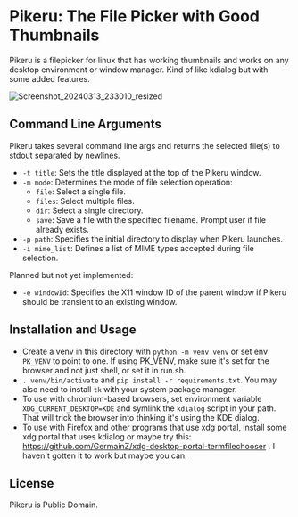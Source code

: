  # Pikeru: The File Picker with Good Thumbnails

Pikeru is a filepicker for linux that has working thumbnails and works on any desktop environment or window manager. Kind of like kdialog but with some added features.

![Screenshot_20240313_233010_resized](https://github.com/dvhar/pikeru/assets/33729230/eab08fc2-c10a-4a49-b561-d8a78ee263f9)

## Command Line Arguments
Pikeru takes several command line args and returns the selected file(s) to stdout separated by newlines.

- `-t title`: Sets the title displayed at the top of the Pikeru window.
- `-m mode`: Determines the mode of file selection operation:
  - `file`: Select a single file.
  - `files`: Select multiple files.
  - `dir`: Select a single directory.
  - `save`: Save a file with the specified filename. Prompt user if file already exists.
- `-p path`: Specifies the initial directory to display when Pikeru launches.
- `-i mime_list`: Defines a list of MIME types accepted during file selection.

Planned but not yet implemented:
- `-e windowId`: Specifies the X11 window ID of the parent window if Pikeru should be transient to an existing window.

## Installation and Usage

* Create a venv in this directory with `python -m venv venv` or set env `PK_VENV` to point to one. If using PK_VENV, make sure it's set for the browser and not just shell, or set it in run.sh.
* `. venv/bin/activate` and `pip install -r requirements.txt`. You may also need to install `tk` with your system package manager.
* To use with chromium-based browsers, set environment variable `XDG_CURRENT_DESKTOP=KDE` and symlink the `kdialog` script in your path. That will trick the browser into thinking it's using the KDE dialog.
* To use with Firefox and other programs that use xdg portal, install some xdg portal that uses kdialog or maybe try this: https://github.com/GermainZ/xdg-desktop-portal-termfilechooser . I haven't gotten it to work but maybe you can.

## License
Pikeru is Public Domain.
